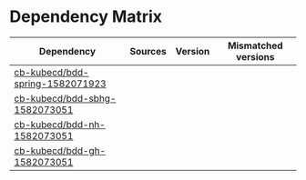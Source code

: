 # Dependency Matrix

Dependency | Sources | Version | Mismatched versions
---------- | ------- | ------- | -------------------
[cb-kubecd/bdd-spring-1582071923](https://github.com/cb-kubecd/bdd-spring-1582071923.git) |  | []() | 
[cb-kubecd/bdd-sbhg-1582073051](https://github.com/cb-kubecd/bdd-sbhg-1582073051.git) |  | []() | 
[cb-kubecd/bdd-nh-1582073051](https://github.com/cb-kubecd/bdd-nh-1582073051.git) |  | []() | 
[cb-kubecd/bdd-gh-1582073051](https://github.com/cb-kubecd/bdd-gh-1582073051.git) |  | []() | 
